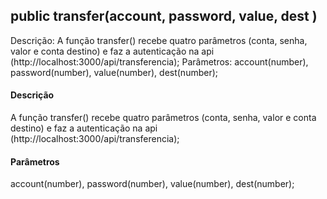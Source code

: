 ## public transfer(account, password, value, dest )

Descrição: A função transfer() recebe quatro parâmetros (conta, senha, valor e conta destino) e faz a autenticação na api (http://localhost:3000/api/transferencia);
Parâmetros: account(number), password(number), value(number), dest(number);

#### Descrição
A função transfer() recebe quatro parâmetros (conta, senha, valor e conta destino) e faz a autenticação na api (http://localhost:3000/api/transferencia);

#### Parâmetros
account(number), password(number), value(number), dest(number);

